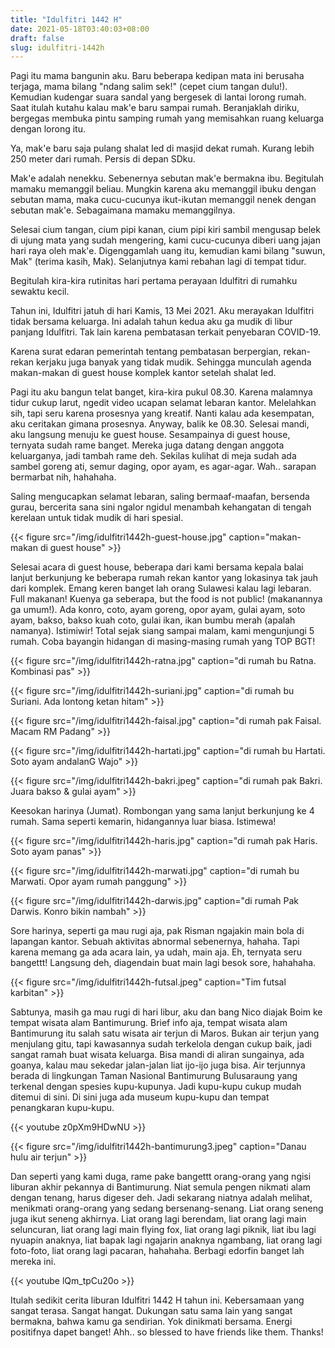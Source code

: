 ```yaml
---
title: "Idulfitri 1442 H"
date: 2021-05-18T03:40:03+08:00
draft: false
slug: idulfitri-1442h
---
```



Pagi itu mama bangunin aku. Baru beberapa kedipan mata ini berusaha terjaga, mama bilang "ndang salim sek!" (cepet cium tangan dulu!). Kemudian kudengar suara sandal yang bergesek di lantai lorong rumah. Saat itulah kutahu kalau mak'e baru sampai rumah. Beranjaklah diriku, bergegas membuka pintu samping rumah yang memisahkan ruang keluarga dengan lorong itu.

Ya, mak'e baru saja pulang shalat Ied di masjid dekat rumah. Kurang lebih 250 meter dari rumah. Persis di depan SDku.

Mak'e adalah nenekku. Sebenernya sebutan mak'e bermakna ibu. Begitulah mamaku memanggil beliau. Mungkin karena aku memanggil ibuku dengan sebutan mama, maka cucu-cucunya ikut-ikutan memanggil nenek dengan sebutan mak'e. Sebagaimana mamaku memanggilnya.

Selesai cium tangan, cium pipi kanan, cium pipi kiri sambil mengusap belek di ujung mata yang sudah mengering, kami cucu-cucunya diberi uang jajan hari raya oleh mak'e. Digenggamlah uang itu, kemudian kami bilang "suwun, Mak" (terima kasih, Mak). Selanjutnya kami rebahan lagi di tempat tidur.

Begitulah kira-kira rutinitas hari pertama perayaan Idulfitri di rumahku sewaktu kecil.

Tahun ini, Idulfitri jatuh di hari Kamis, 13 Mei 2021. Aku merayakan Idulfitri tidak bersama keluarga. Ini adalah tahun kedua aku ga mudik di libur panjang Idulfitri. Tak lain karena pembatasan terkait penyebaran COVID-19.

Karena surat edaran pemerintah tentang pembatasan berpergian, rekan-rekan kerjaku juga banyak yang tidak mudik. Sehingga munculah agenda makan-makan di guest house komplek kantor setelah shalat Ied.

Pagi itu aku bangun telat banget, kira-kira pukul 08.30. Karena malamnya tidur cukup larut, ngedit video ucapan selamat lebaran kantor. Melelahkan sih, tapi seru karena prosesnya yang kreatif. Nanti kalau ada kesempatan, aku ceritakan gimana prosesnya. Anyway, balik ke 08.30. Selesai mandi, aku langsung menuju ke guest house. Sesampainya di guest house, ternyata sudah rame banget. Mereka juga datang dengan anggota keluarganya, jadi tambah rame deh. Sekilas kulihat di meja sudah ada sambel goreng ati, semur daging, opor ayam, es agar-agar. Wah.. sarapan bermarbat nih, hahahaha.

Saling mengucapkan selamat lebaran, saling bermaaf-maafan, bersenda gurau, bercerita sana sini ngalor ngidul menambah kehangatan di tengah kerelaan untuk tidak mudik di hari spesial.

{{< figure src="/img/idulfitri1442h-guest-house.jpg" caption="makan-makan di guest house" >}}

Selesai acara di guest house, beberapa dari kami bersama kepala balai lanjut berkunjung ke beberapa rumah rekan kantor yang lokasinya tak jauh dari komplek. Emang keren banget lah orang Sulawesi kalau lagi lebaran. Full makanan! Kuenya ga seberapa, but the food is not public! (makanannya ga umum!). Ada konro, coto, ayam goreng, opor ayam, gulai ayam, soto ayam, bakso, bakso kuah coto, gulai ikan, ikan bumbu merah (apalah namanya). Istimiwir! Total sejak siang sampai malam, kami mengunjungi 5 rumah. Coba bayangin hidangan di masing-masing rumah yang TOP BGT!

{{< figure src="/img/idulfitri1442h-ratna.jpg" caption="di rumah bu Ratna. Kombinasi pas" >}}

{{< figure src="/img/idulfitri1442h-suriani.jpg" caption="di rumah bu Suriani. Ada lontong ketan hitam" >}}

{{< figure src="/img/idulfitri1442h-faisal.jpg" caption="di rumah pak Faisal. Macam RM Padang" >}}

{{< figure src="/img/idulfitri1442h-hartati.jpg" caption="di rumah bu Hartati. Soto ayam andalanG Wajo" >}}

{{< figure src="/img/idulfitri1442h-bakri.jpeg" caption="di rumah pak Bakri. Juara bakso & gulai ayam" >}}

Keesokan harinya (Jumat). Rombongan yang sama lanjut berkunjung ke 4 rumah. Sama seperti kemarin, hidangannya luar biasa. Istimewa!

{{< figure src="/img/idulfitri1442h-haris.jpg" caption="di rumah pak Haris. Soto ayam panas" >}}

{{< figure src="/img/idulfitri1442h-marwati.jpg" caption="di rumah bu Marwati. Opor ayam rumah panggung" >}}

{{< figure src="/img/idulfitri1442h-darwis.jpg" caption="di rumah Pak Darwis. Konro bikin nambah" >}}

Sore harinya, seperti ga mau rugi aja, pak Risman ngajakin main bola di lapangan kantor. Sebuah aktivitas abnormal sebenernya, hahaha. Tapi karena memang ga ada acara lain, ya udah, main aja. Eh, ternyata seru bangettt! Langsung deh, diagendain buat main lagi besok sore, hahahaha.

{{< figure src="/img/idulfitri1442h-futsal.jpeg" caption="Tim futsal karbitan" >}}

Sabtunya, masih ga mau rugi di hari libur, aku dan bang Nico diajak Boim ke tempat wisata alam Bantimurung. Brief info aja, tempat wisata alam Bantimurung itu salah satu wisata air terjun di Maros. Bukan air terjun yang menjulang gitu, tapi kawasannya sudah terkelola dengan cukup baik, jadi sangat ramah buat wisata keluarga. Bisa mandi di aliran sungainya, ada goanya, kalau mau sekedar jalan-jalan liat ijo-ijo juga bisa. Air terjunnya berada di lingkungan Taman Nasional Bantimurung Bulusaraung yang terkenal dengan spesies kupu-kupunya. Jadi kupu-kupu cukup mudah ditemui di sini. Di sini juga ada museum kupu-kupu dan tempat penangkaran kupu-kupu.

{{< youtube z0pXm9HDwNU >}}

{{< figure src="/img/idulfitri1442h-bantimurung3.jpeg" caption="Danau hulu air terjun" >}}

Dan seperti yang kami duga, rame pake bangettt orang-orang yang ngisi liburan akhir pekannya di Bantimurung. Niat semula pengen nikmati alam dengan tenang, harus digeser deh. Jadi sekarang niatnya adalah melihat, menikmati orang-orang yang sedang bersenang-senang. Liat orang seneng juga ikut seneng akhirnya. Liat orang lagi berendam, liat orang lagi main seluncuran, liat orang lagi main flying fox, liat orang lagi piknik, liat ibu lagi nyuapin anaknya, liat bapak lagi ngajarin anaknya ngambang, liat orang lagi foto-foto, liat orang lagi pacaran, hahahaha. Berbagi edorfin banget lah mereka ini.

{{< youtube lQm_tpCu20o >}}

Itulah sedikit cerita liburan Idulfitri 1442 H tahun ini. Kebersamaan yang sangat terasa. Sangat hangat. Dukungan satu sama lain yang sangat bermakna, bahwa kamu ga sendirian. Yok dinikmati bersama. Energi positifnya dapet banget! Ahh.. so blessed to have friends like them. Thanks!